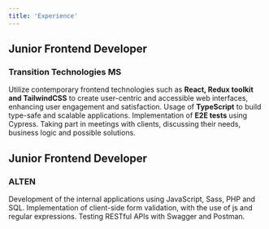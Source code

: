 ```yaml
---
title: 'Experience'
---
```


## Junior Frontend Developer
### Transition Technologies MS

Utilize contemporary frontend technologies such as **React, Redux toolkit and TailwindCSS** to create user-centric and accessible web interfaces, enhancing user engagement and satisfaction. Usage of **TypeScript** to build type-safe and scalable applications. Implementation of **E2E tests** using Cypress. Taking part in meetings with clients, discussing their needs, business logic and possible solutions.

## Junior Frontend Developer
### ALTEN

Development of the internal applications using JavaScript, Sass, PHP and SQL. Implementation of client-side form validation, with the use of js and regular expressions. Testing RESTful APIs with Swagger and Postman.